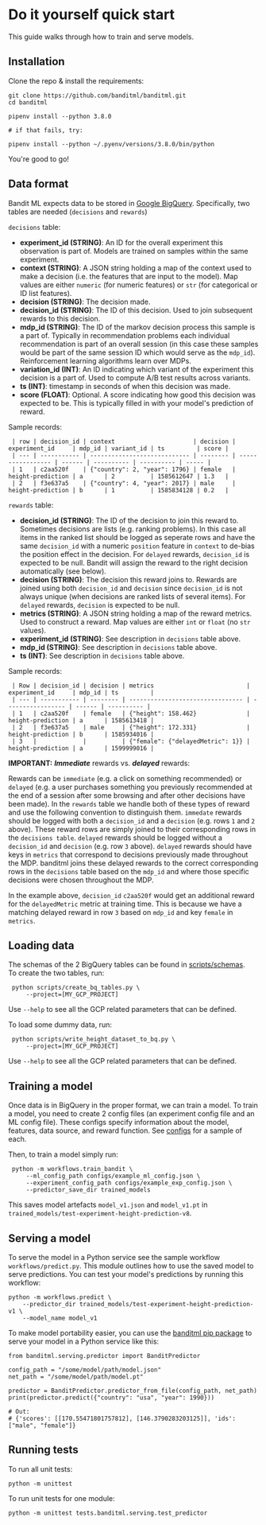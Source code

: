 # Do it yourself quick start

This guide walks through how to train and serve models.

## Installation

Clone the repo & install the requirements:
```
git clone https://github.com/banditml/banditml.git
cd banditml

pipenv install --python 3.8.0

# if that fails, try:

pipenv install --python ~/.pyenv/versions/3.8.0/bin/python
```
You're good to go!

## Data format
Bandit ML expects data to be stored in [Google BigQuery](https://cloud.google.com/bigquery). Specifically, two tables are needed (`decisions` and `rewards`)

`decisions` table:
- <b>experiment_id (STRING)</b>: An ID for the overall experiment this observation is part of.  Models are trained on samples within the same experiment.
- <b>context (STRING)</b>: A JSON string holding a map of the context used to make a decision (i.e. the features that are input to the model). Map values are either `numeric` (for numeric features) or `str` (for categorical or ID list features).
- <b>decision (STRING)</b>: The decision made.
- <b>decision_id (STRING)</b>: The ID of this decision. Used to join subsequent rewards to this decision.
- <b>mdp_id (STRING)</b>: The ID of the markov decision process this sample is a part of. Typically in recommendation problems each individual recommendation is part of an overall session (in this case these samples would be part of the same session ID which would serve as the `mdp_id`). Reinforcement learning algorithms learn over MDPs.
- <b>variation_id (INT)</b>: An ID indicating which variant of the experiment this decision is a part of. Used to compute A/B test results across variants.
- <b>ts (INT)</b>: timestamp in seconds of when this decision was made.
- <b>score (FLOAT)</b>: Optional. A score indicating how good this decision was expected to be. This is typically filled in with your model's prediction of reward.

Sample records:
```
 | row | decision_id | context                      | decision | experiment_id     | mdp_id | variant_id | ts         | score |
 | --- | ----------- | ---------------------------- | -------- | ----------------- | ------ | ---------- | ---------- | ----- |
 | 1   | c2aa520f    | {"country": 2, "year": 1796} | female   | height-prediction | a      | 2          | 1585612647 | 1.3   |
 | 2   | f3e637a5    | {"country": 4, "year": 2017} | male     | height-prediction | b      | 1          | 1585834128 | 0.2   |
```

`rewards` table:
- <b>decision_id (STRING)</b>: The ID of the decision to join this reward to. Sometimes decisions are lists (e.g. ranking problems). In this case all items in the ranked list should be logged as seperate rows and have the same `decision_id` with a numeric `position` feature in `context` to de-bias the position effect in the decision. For `delayed` rewards, `decision_id` is expected to be null. Bandit will assign the reward to the right decision automatically (see below).
- <b>decision (STRING)</b>: The decision this reward joins to. Rewards are joined using both `decision_id` and `decision` since `decision_id` is not always unique (when decisions are ranked lists of several items). For `delayed` rewards, `decision` is expected to be null.
- <b>metrics (STRING)</b>: A JSON string holding a map of the reward metrics. Used to construct a reward. Map values are either `int` or `float` (no `str` values).
- <b>experiment_id (STRING)</b>: See description in `decisions` table above.
- <b>mdp_id (STRING)</b>: See description in `decisions` table above.
- <b>ts (INT)</b>: See description in `decisions` table above.

Sample records:
```
 | Row | decision_id | decision | metrics                          | experiment_id     | mdp_id | ts         |
 | --- | ----------- | -------- | -------------------------------- | ----------------- | ------ | ---------- |
 | 1   | c2aa520f    | female   | {"height": 158.462}              | height-prediction | a      | 1585613418 |
 | 2   | f3e637a5    | male     | {"height": 172.331}              | height-prediction | b      | 1585934016 |
 | 3   |             |          | {"female": {"delayedMetric": 1}} | height-prediction | a      | 1599999016 |
```

**IMPORTANT:**  <b>*Immediate*</b> rewards vs. <b>*delayed*</b> rewards:

Rewards can be `immediate` (e.g. a click on something recommended) or `delayed` (e.g. a user purchases something you previously recommended at the end of a session after some browsing and after other decisions have been made). In the `rewards` table we handle both of these types of reward and use the following convention to distinguish them. `immedate` rewards should be logged with both a `decision_id` and a `decision` (e.g. rows `1` and `2` above). These reward rows are simply joined to their corresponding rows in the `decisions table`. `delayed` rewards should be logged without a `decision_id` and `decision` (e.g. row `3` above). `delayed` rewards should have keys in `metrics` that correspond to decisions previously made throughout the MDP. banditml joins these delayed rewards to the correct corresponding rows in the `decisions` table based on the `mdp_id` and where those specific decisions were chosen throughout the MDP.

In the example above, `decision_id` `c2aa520f` would get an additional reward for the `delayedMetric` metric at training time. This is because we have a matching delayed reward in row `3` based on `mdp_id` and key `female` in `metrics`.

## Loading data
The schemas of the 2 BigQuery tables can be found in [scripts/schemas](scripts/schemas).  
To create the two tables, run:

```
 python scripts/create_bq_tables.py \
     --project=[MY_GCP_PROJECT]
```
Use `--help` to see all the GCP related parameters that can be defined.

To load some dummy data, run:
```
 python scripts/write_height_dataset_to_bq.py \
     --project=[MY_GCP_PROJECT]
```
Use `--help` to see all the GCP related parameters that can be defined.

## Training a model

Once data is in BigQuery in the proper format, we can train a model. To train a model, you need to create 2 config files (an experiment config file and an ML config file). These configs specify information about the model, features, data source, and reward function. See [configs](configs/) for a sample of each.

Then, to train a model simply run:

```
 python -m workflows.train_bandit \
     --ml_config_path configs/example_ml_config.json \
     --experiment_config_path configs/example_exp_config.json \
     --predictor_save_dir trained_models
```

This saves model artefacts `model_v1.json` and `model_v1.pt` in `trained_models/test-experiment-height-prediction-v8`.

## Serving a model

To serve the model in a Python service see the sample workflow `workflows/predict.py`. This module outlines how to use the saved model to serve predictions. You can test your model's predictions by running this workflow:

```
python -m workflows.predict \
	--predictor_dir trained_models/test-experiment-height-prediction-v1 \
    --model_name model_v1
```

To make model portability easier, you can use the [banditml pip package](https://pypi.org/project/banditml/) to
serve your model in a Python service like this:

```
from banditml.serving.predictor import BanditPredictor

config_path = "/some/model/path/model.json"
net_path = "/some/model/path/model.pt"

predictor = BanditPredictor.predictor_from_file(config_path, net_path)
print(predictor.predict({"country": "usa", "year": 1990}))

# Out:
# {'scores': [[170.55471801757812], [146.3790283203125]], 'ids': ["male", "female"]}
```

## Running tests

To run all unit tests:
```
python -m unittest
```

To run unit tests for one module:
```
python -m unittest tests.banditml.serving.test_predictor
```
